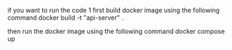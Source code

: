 if you want to run the code 
1 first build docker image using the following command
docker build -t "api-server" .

then run the docker image using the following command 
docker compose up

